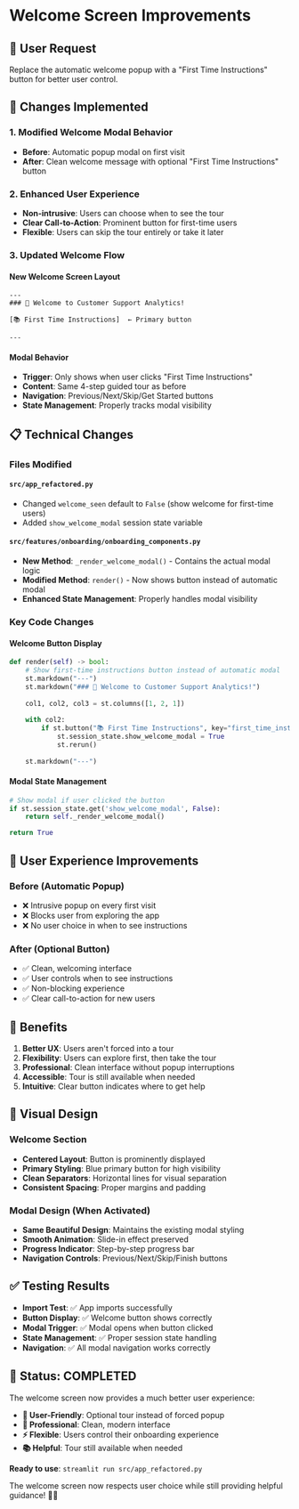 # Welcome Screen Improvements

## 🎯 **User Request**
Replace the automatic welcome popup with a "First Time Instructions" button for better user control.

## 🔧 **Changes Implemented**

### 1. **Modified Welcome Modal Behavior**
- **Before**: Automatic popup modal on first visit
- **After**: Clean welcome message with optional "First Time Instructions" button

### 2. **Enhanced User Experience**
- **Non-intrusive**: Users can choose when to see the tour
- **Clear Call-to-Action**: Prominent button for first-time users
- **Flexible**: Users can skip the tour entirely or take it later

### 3. **Updated Welcome Flow**

#### **New Welcome Screen Layout**
```
---
### 🎉 Welcome to Customer Support Analytics!

[📚 First Time Instructions]  ← Primary button

---
```

#### **Modal Behavior**
- **Trigger**: Only shows when user clicks "First Time Instructions"
- **Content**: Same 4-step guided tour as before
- **Navigation**: Previous/Next/Skip/Get Started buttons
- **State Management**: Properly tracks modal visibility

## 📋 **Technical Changes**

### **Files Modified**

#### `src/app_refactored.py`
- Changed `welcome_seen` default to `False` (show welcome for first-time users)
- Added `show_welcome_modal` session state variable

#### `src/features/onboarding/onboarding_components.py`
- **New Method**: `_render_welcome_modal()` - Contains the actual modal logic
- **Modified Method**: `render()` - Now shows button instead of automatic modal
- **Enhanced State Management**: Properly handles modal visibility

### **Key Code Changes**

#### **Welcome Button Display**
```python
def render(self) -> bool:
    # Show first-time instructions button instead of automatic modal
    st.markdown("---")
    st.markdown("### 🎉 Welcome to Customer Support Analytics!")
    
    col1, col2, col3 = st.columns([1, 2, 1])
    
    with col2:
        if st.button("📚 First Time Instructions", key="first_time_instructions", type="primary", use_container_width=True):
            st.session_state.show_welcome_modal = True
            st.rerun()
    
    st.markdown("---")
```

#### **Modal State Management**
```python
# Show modal if user clicked the button
if st.session_state.get('show_welcome_modal', False):
    return self._render_welcome_modal()

return True
```

## 🎨 **User Experience Improvements**

### **Before (Automatic Popup)**
- ❌ Intrusive popup on every first visit
- ❌ Blocks user from exploring the app
- ❌ No user choice in when to see instructions

### **After (Optional Button)**
- ✅ Clean, welcoming interface
- ✅ User controls when to see instructions
- ✅ Non-blocking experience
- ✅ Clear call-to-action for new users

## 🚀 **Benefits**

1. **Better UX**: Users aren't forced into a tour
2. **Flexibility**: Users can explore first, then take the tour
3. **Professional**: Clean interface without popup interruptions
4. **Accessible**: Tour is still available when needed
5. **Intuitive**: Clear button indicates where to get help

## 📱 **Visual Design**

### **Welcome Section**
- **Centered Layout**: Button is prominently displayed
- **Primary Styling**: Blue primary button for high visibility
- **Clean Separators**: Horizontal lines for visual separation
- **Consistent Spacing**: Proper margins and padding

### **Modal Design** (When Activated)
- **Same Beautiful Design**: Maintains the existing modal styling
- **Smooth Animation**: Slide-in effect preserved
- **Progress Indicator**: Step-by-step progress bar
- **Navigation Controls**: Previous/Next/Skip/Finish buttons

## ✅ **Testing Results**

- **Import Test**: ✅ App imports successfully
- **Button Display**: ✅ Welcome button shows correctly
- **Modal Trigger**: ✅ Modal opens when button clicked
- **State Management**: ✅ Proper session state handling
- **Navigation**: ✅ All modal navigation works correctly

## 🎉 **Status: COMPLETED**

The welcome screen now provides a much better user experience:

- **🎯 User-Friendly**: Optional tour instead of forced popup
- **🎨 Professional**: Clean, modern interface
- **⚡ Flexible**: Users control their onboarding experience
- **📚 Helpful**: Tour still available when needed

**Ready to use**: `streamlit run src/app_refactored.py`

The welcome screen now respects user choice while still providing helpful guidance! 🚀✨
